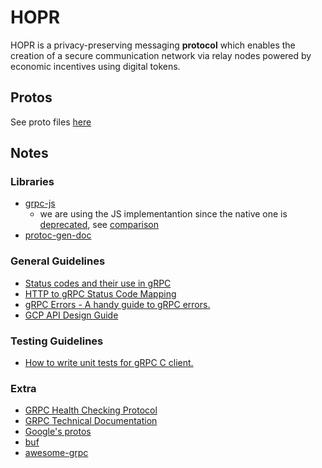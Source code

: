 # HOPR

HOPR is a privacy-preserving messaging **protocol** which enables the creation of a secure communication network via relay nodes powered by economic incentives using digital tokens.

## Protos

See proto files [here](./doc/protos.md)

## Notes

### Libraries

- [grpc-js](https://github.com/grpc/grpc-node/tree/master/packages/grpc-js)
  - we are using the JS implementantion since the native one is [deprecated](https://grpc.io/blog/grpc-js-1.0/#should-i-use-grpcgrpc-js-or-grpc), see [comparison](https://github.com/grpc/grpc-node/blob/master/PACKAGE-COMPARISON.md)
- [protoc-gen-doc](https://github.com/pseudomuto/protoc-gen-doc)

### General Guidelines

- [Status codes and their use in gRPC](https://github.com/grpc/grpc/blob/master/doc/statuscodes.md)
- [HTTP to gRPC Status Code Mapping](https://github.com/grpc/grpc/blob/master/doc/http-grpc-status-mapping.md)
- [gRPC Errors - A handy guide to gRPC errors.](https://github.com/avinassh/grpc-errors)
- [GCP API Design Guide](https://cloud.google.com/apis/design)

### Testing Guidelines

- [How to write unit tests for gRPC C client.](https://github.com/grpc/grpc/blob/master/doc/unit_testing.md)

### Extra

- [GRPC Health Checking Protocol](https://github.com/grpc/grpc/blob/master/doc/health-checking.md)
- [GRPC Technical Documentation](https://github.com/grpc/grpc/tree/master/doc)
- [Google's protos](https://github.com/googleapis/googleapis/tree/master/google)
- [buf](https://buf.build/)
- [awesome-grpc](https://github.com/grpc-ecosystem/awesome-grpc)
